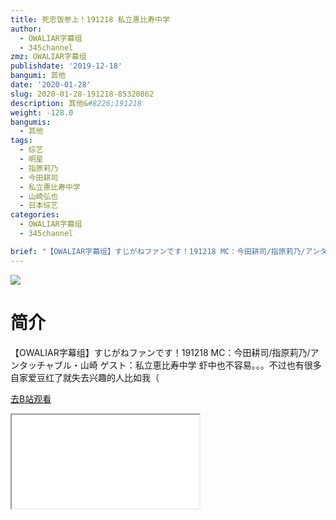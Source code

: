 ```yaml
---
title: 死忠饭参上！191218 私立惠比寿中学
author:
  - OWALIAR字幕组
  - 345channel
zmz: OWALIAR字幕组
publishdate: '2019-12-18'
bangumi: 其他
date: '2020-01-28'
slug: 2020-01-28-191218-85320862
description: 其他&#8226;191218
weight: -128.0
bangumis:
  - 其他
tags:
  - 综艺
  - 明星
  - 指原莉乃
  - 今田耕司
  - 私立惠比寿中学
  - 山崎弘也
  - 日本综艺
categories:
  - OWALIAR字幕组
  - 345channel

brief: "【OWALIAR字幕组】すじがねファンです！191218 MC：今田耕司/指原莉乃/アンタッチャブル・山崎 ゲスト：私立恵比寿中学 虾中也不容易。。。不过也有很多自家爱豆红了就失去兴趣的人比如我（"
---
```

![](https://raw.githubusercontent.com/tcgriffith/owaraisite/master/static/tmpimg/c4e8d850965e78fbef919d4f5a02350d1220f30a.jpg.480.jpg)
# 简介  
【OWALIAR字幕组】すじがねファンです！191218
MC：今田耕司/指原莉乃/アンタッチャブル・山崎
ゲスト：私立恵比寿中学
虾中也不容易。。。不过也有很多自家爱豆红了就失去兴趣的人比如我（  

[去B站观看](https://www.bilibili.com/video/av85320862/)
<div class ="resp-container"><iframe class="testiframe" src="//player.bilibili.com/player.html?aid=85320862"", scrolling="no", allowfullscreen="true" > </iframe></div> 
